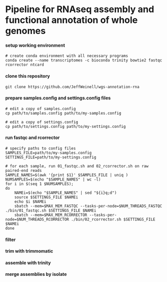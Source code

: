 # Pipeline for RNAseq assembly and functional annotation of whole genomes


#### setup working environment

```
# create conda environment with all necessary programs
conda create --name transcriptomes -c bioconda trinity bowtie2 fastqc rcorrector ntcard
```

#### clone this repository

```
git clone https://github.com/JeffWeinell/wgs-annotation-rna
```

#### prepare samples.config and settings.config files

```
# edit a copy of samples.config
cp path/to/samples.config path/to/my-samples.config
```

```
# edit a copy of settings.config
cp path/to/settings.config path/to/my-settings.config
```

#### run fastqc and rcorrector

```
# specify paths to config files
SAMPLES_FILE=path/to/my-samples.config
SETTINGS_FILE=path/to/my-settings.config

# for each sample, run 01_fastqc.sh and 02_rcorrector.sh on raw paired-end reads
SAMPLE_NAMES=$(awk '{print $1}' $SAMPLES_FILE | uniq )
NUMSAMPLES=$(echo "$SAMPLE_NAMES" | wc -l)
for i in $(seq 1 $NUMSAMPLES);
do
	NAMEi=$(echo "$SAMPLE_NAMES" | sed "${i}q;d")
	source $SETTINGS_FILE $NAMEi
	echo $i $NAMEi
	sbatch --mem=$MAX_MEM_FASTQC --tasks-per-node=$NUM_THREADS_FASTQC ./bin/01_fastqc.sh $SETTINGS_FILE $NAMEi
	sbatch --mem=$MAX_MEM_RCORRECTOR --tasks-per-node=$NUM_THREADS_RCORRECTOR ./bin/02_rcorrector.sh $SETTINGS_FILE $NAMEi
done
```

#### filter



#### trim with trimmomatic



#### assemble with trinity



#### merge assemblies by isolate





